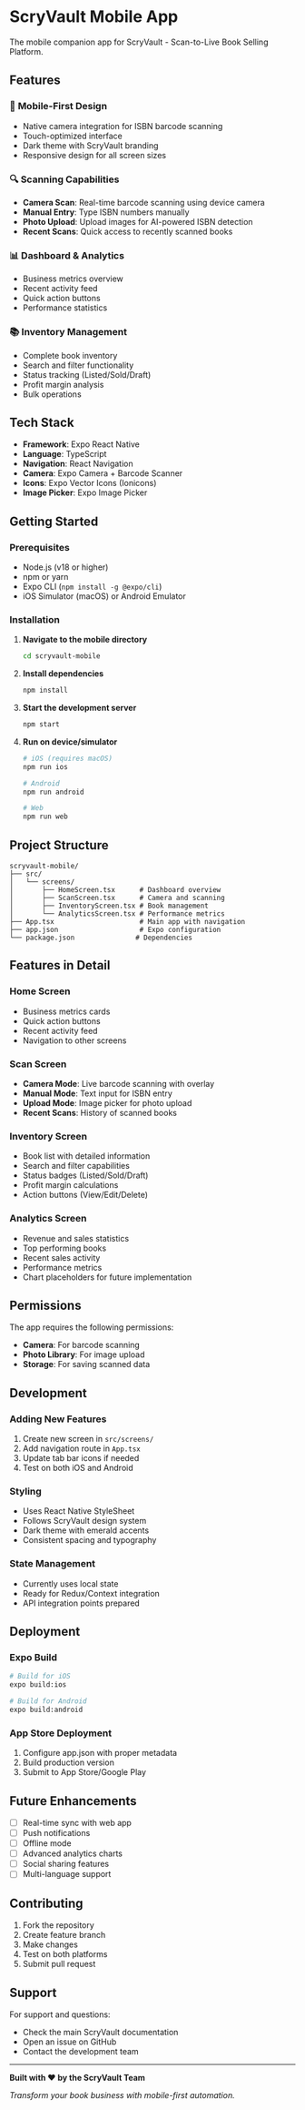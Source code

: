 # ScryVault Mobile App

The mobile companion app for ScryVault - Scan-to-Live Book Selling Platform.

## Features

### 📱 **Mobile-First Design**
- Native camera integration for ISBN barcode scanning
- Touch-optimized interface
- Dark theme with ScryVault branding
- Responsive design for all screen sizes

### 🔍 **Scanning Capabilities**
- **Camera Scan**: Real-time barcode scanning using device camera
- **Manual Entry**: Type ISBN numbers manually
- **Photo Upload**: Upload images for AI-powered ISBN detection
- **Recent Scans**: Quick access to recently scanned books

### 📊 **Dashboard & Analytics**
- Business metrics overview
- Recent activity feed
- Quick action buttons
- Performance statistics

### 📚 **Inventory Management**
- Complete book inventory
- Search and filter functionality
- Status tracking (Listed/Sold/Draft)
- Profit margin analysis
- Bulk operations

## Tech Stack

- **Framework**: Expo React Native
- **Language**: TypeScript
- **Navigation**: React Navigation
- **Camera**: Expo Camera + Barcode Scanner
- **Icons**: Expo Vector Icons (Ionicons)
- **Image Picker**: Expo Image Picker

## Getting Started

### Prerequisites
- Node.js (v18 or higher)
- npm or yarn
- Expo CLI (`npm install -g @expo/cli`)
- iOS Simulator (macOS) or Android Emulator

### Installation

1. **Navigate to the mobile directory**
   ```bash
   cd scryvault-mobile
   ```

2. **Install dependencies**
   ```bash
   npm install
   ```

3. **Start the development server**
   ```bash
   npm start
   ```

4. **Run on device/simulator**
   ```bash
   # iOS (requires macOS)
   npm run ios
   
   # Android
   npm run android
   
   # Web
   npm run web
   ```

## Project Structure

```
scryvault-mobile/
├── src/
│   └── screens/
│       ├── HomeScreen.tsx      # Dashboard overview
│       ├── ScanScreen.tsx      # Camera and scanning
│       ├── InventoryScreen.tsx # Book management
│       └── AnalyticsScreen.tsx # Performance metrics
├── App.tsx                     # Main app with navigation
├── app.json                    # Expo configuration
└── package.json               # Dependencies
```

## Features in Detail

### Home Screen
- Business metrics cards
- Quick action buttons
- Recent activity feed
- Navigation to other screens

### Scan Screen
- **Camera Mode**: Live barcode scanning with overlay
- **Manual Mode**: Text input for ISBN entry
- **Upload Mode**: Image picker for photo upload
- **Recent Scans**: History of scanned books

### Inventory Screen
- Book list with detailed information
- Search and filter capabilities
- Status badges (Listed/Sold/Draft)
- Profit margin calculations
- Action buttons (View/Edit/Delete)

### Analytics Screen
- Revenue and sales statistics
- Top performing books
- Recent sales activity
- Performance metrics
- Chart placeholders for future implementation

## Permissions

The app requires the following permissions:

- **Camera**: For barcode scanning
- **Photo Library**: For image upload
- **Storage**: For saving scanned data

## Development

### Adding New Features
1. Create new screen in `src/screens/`
2. Add navigation route in `App.tsx`
3. Update tab bar icons if needed
4. Test on both iOS and Android

### Styling
- Uses React Native StyleSheet
- Follows ScryVault design system
- Dark theme with emerald accents
- Consistent spacing and typography

### State Management
- Currently uses local state
- Ready for Redux/Context integration
- API integration points prepared

## Deployment

### Expo Build
```bash
# Build for iOS
expo build:ios

# Build for Android
expo build:android
```

### App Store Deployment
1. Configure app.json with proper metadata
2. Build production version
3. Submit to App Store/Google Play

## Future Enhancements

- [ ] Real-time sync with web app
- [ ] Push notifications
- [ ] Offline mode
- [ ] Advanced analytics charts
- [ ] Social sharing features
- [ ] Multi-language support

## Contributing

1. Fork the repository
2. Create feature branch
3. Make changes
4. Test on both platforms
5. Submit pull request

## Support

For support and questions:
- Check the main ScryVault documentation
- Open an issue on GitHub
- Contact the development team

---

**Built with ❤️ by the ScryVault Team**

*Transform your book business with mobile-first automation.*
